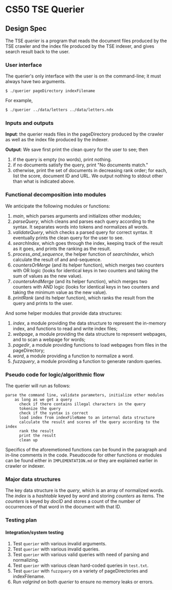 # CS50 TSE Querier
## Design Spec

The TSE *querier* is a program that reads the document files produced by the TSE crawler and the index file produced by the TSE indexer, and gives search result back to the user.

### User interface

The querier's only interface with the user is on the command-line; it must always have two arguments.

```
$ ./querier pageDirectory indexFilename
```

For example,

``` bash
$ ./querier ../data/letters ../data/letters.ndx
```

### Inputs and outputs

**Input**: the querier reads files in the pageDirectory produced by the crawler as well as the index file produced by the indexer.

**Output**: We save first print the clean query for the user to see; then
1. if the query is empty (no words), print nothing.
2. if no documents satisfy the query, print "No documents match."
3. otherwise, print the set of documents in decreasing rank order; for each, list the score, document ID and URL.
We output nothing to stdout other than what is indicated above.

### Functional decomposition into modules

We anticipate the following modules or functions:

 1. *main*, which parses arguments and initializes other modules;
 2. *parseQuery*, which cleans and parses each query according to the syntax. It separates words into tokens and normalizes all words. 
 3. *validateQuery*, which checks a parsed query for correct syntax. It eventually prints the clean query for the user to see.
 4. *searchIndex*, which goes through the index, keeping track of the result as it goes, and prints the ranking as the result.
 5. *process_and_sequence*, the helper function of *searchIndex*, which calculate the result of and and-sequence.
 6. *countersOrMerge* (and its helper function), which merges two counters with OR logic (looks for identical keys in two counters and taking the sum of values as the new value).
 7. *countersAndMerge* (and its helper function), which merges two counters with AND logic (looks for identical keys in two counters and taking the minimum value as the new value).
 9. *printRank* (and its helper function), which ranks the result from the query and prints to the user.

And some helper modules that provide data structures:

 1. *index*, a module providing the data structure to represent the in-memory index, and functions to read and write index files;
 2. *webpage*, a module providing the data structure to represent webpages, and to scan a webpage for words;
 3. *pagedir*, a module providing functions to load webpages from files in the pageDirectory;
 4. *word*, a module providing a function to normalize a word.
 5. *fuzzquery*, a module providing a function to generate random queries.


### Pseudo code for logic/algorithmic flow

The querier will run as follows:

    parse the command line, validate parameters, initialize other modules
        as long as we get a query
          check if there contains illegal characters in the query
          tokenize the query
          check if the syntax is correct
          load index from indexFileName to an internal data structure
          calculate the result and scores of the query according to the index
          rank the result
          print the result
          clean up


Specifics of the aforemetioned functions can be found in the paragraph and in-line comments in the code. Pseudocode for other functions or modules can be found either in `IMPLEMENTATION.md` or they are explained earlier in crawler or indexer.


### Major data structures

The key data structure is the *query*, which is an array of normalized words.
The *index* is a *hashtable* keyed by *word* and storing *counters* as items.
The *counters* is keyed by *docID* and stores a count of the number of occurrences of that word in the document with that ID. 


### Testing plan
#### Integration/system testing
1. Test `querier` with various invalid arguments.
2. Test `querier` with various invalid queries.
3. Test `querier` with various valid queries with need of parsing and normalizing.
4. Test `querier` with various clean hard-coded queries in `test.txt`.
5. Test `querier` with `fuzzquery` on a variety of pageDirectories and indexFilename.
6. Run *valgrind* on both *querier* to ensure no memory leaks or errors.